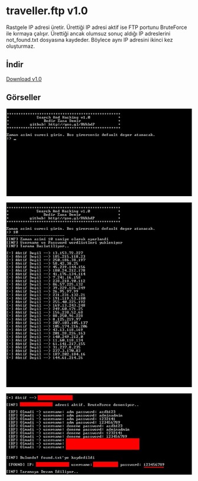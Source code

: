 # traveller.ftp v1.0
Rastgele IP adresi üretir. Ürettiği IP adresi aktif ise FTP portunu BruteForce ile kırmaya çalışır.
Ürettiği ancak olumsuz sonuç aldığı IP adreslerini not_found.txt dosyasına kaydeder. Böylece aynı IP adresini ikinci kez oluşturmaz.
## İndir
<a href="https://github.com/bedirzanademir/search_and_hacking_v1/archive/master.zip">Download v1.0</a>
## Görseller
<img src="https://raw.githubusercontent.com/bedirzanademir/search_and_hacking_v1/master/images/1.JPG"></img>

<img src="https://raw.githubusercontent.com/bedirzanademir/search_and_hacking_v1/master/images/2.JPG"></img>

<img src="https://raw.githubusercontent.com/bedirzanademir/search_and_hacking_v1/master/images/3a.JPG"></img>

